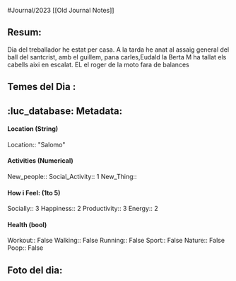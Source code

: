 #Journal/2023 
[[Old Journal Notes]]
## Resum: 
Dia del treballador he estat per casa.
A la tarda he anat al assaig general del ball del santcrist, amb el guillem, pana carles,Eudald 
la Berta M ha tallat els cabells aixi en escalat.
EL el roger de la moto fara de balances


## Temes del Dia :


## :luc_database:  Metadata: 
#### Location (String)
Location:: "Salomo"

#### Activities (Numerical)
New_people::
Social_Activity::  1
New_Thing::

#### How i Feel:  (1to 5)
Socially:: 3
Happiness:: 2
Productivity:: 3
Energy:: 2

#### Health (bool)
Workout:: False
Walking:: False
Running:: False
Sport:: False
Nature:: False
Poop:: False

## Foto del dia:


